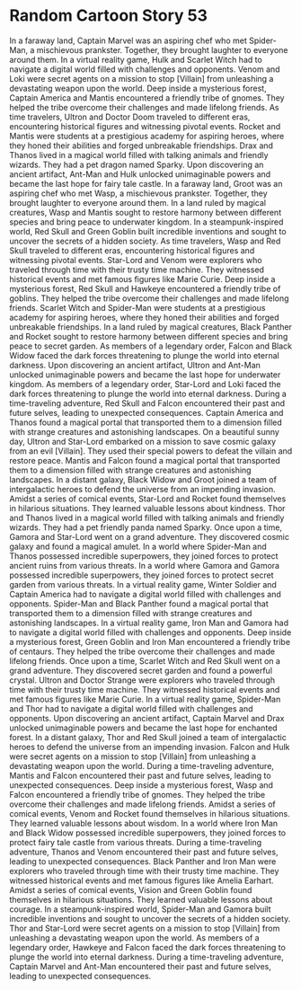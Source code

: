 # Random Cartoon Story 53

In a faraway land, Captain Marvel was an aspiring chef who met Spider-Man, a mischievous prankster. Together, they brought laughter to everyone around them.
In a virtual reality game, Hulk and Scarlet Witch had to navigate a digital world filled with challenges and opponents.
Venom and Loki were secret agents on a mission to stop [Villain] from unleashing a devastating weapon upon the world.
Deep inside a mysterious forest, Captain America and Mantis encountered a friendly tribe of gnomes. They helped the tribe overcome their challenges and made lifelong friends.
As time travelers, Ultron and Doctor Doom traveled to different eras, encountering historical figures and witnessing pivotal events.
Rocket and Mantis were students at a prestigious academy for aspiring heroes, where they honed their abilities and forged unbreakable friendships.
Drax and Thanos lived in a magical world filled with talking animals and friendly wizards. They had a pet dragon named Sparky.
Upon discovering an ancient artifact, Ant-Man and Hulk unlocked unimaginable powers and became the last hope for fairy tale castle.
In a faraway land, Groot was an aspiring chef who met Wasp, a mischievous prankster. Together, they brought laughter to everyone around them.
In a land ruled by magical creatures, Wasp and Mantis sought to restore harmony between different species and bring peace to underwater kingdom.
In a steampunk-inspired world, Red Skull and Green Goblin built incredible inventions and sought to uncover the secrets of a hidden society.
As time travelers, Wasp and Red Skull traveled to different eras, encountering historical figures and witnessing pivotal events.
Star-Lord and Venom were explorers who traveled through time with their trusty time machine. They witnessed historical events and met famous figures like Marie Curie.
Deep inside a mysterious forest, Red Skull and Hawkeye encountered a friendly tribe of goblins. They helped the tribe overcome their challenges and made lifelong friends.
Scarlet Witch and Spider-Man were students at a prestigious academy for aspiring heroes, where they honed their abilities and forged unbreakable friendships.
In a land ruled by magical creatures, Black Panther and Rocket sought to restore harmony between different species and bring peace to secret garden.
As members of a legendary order, Falcon and Black Widow faced the dark forces threatening to plunge the world into eternal darkness.
Upon discovering an ancient artifact, Ultron and Ant-Man unlocked unimaginable powers and became the last hope for underwater kingdom.
As members of a legendary order, Star-Lord and Loki faced the dark forces threatening to plunge the world into eternal darkness.
During a time-traveling adventure, Red Skull and Falcon encountered their past and future selves, leading to unexpected consequences.
Captain America and Thanos found a magical portal that transported them to a dimension filled with strange creatures and astonishing landscapes.
On a beautiful sunny day, Ultron and Star-Lord embarked on a mission to save cosmic galaxy from an evil [Villain]. They used their special powers to defeat the villain and restore peace.
Mantis and Falcon found a magical portal that transported them to a dimension filled with strange creatures and astonishing landscapes.
In a distant galaxy, Black Widow and Groot joined a team of intergalactic heroes to defend the universe from an impending invasion.
Amidst a series of comical events, Star-Lord and Rocket found themselves in hilarious situations. They learned valuable lessons about kindness.
Thor and Thanos lived in a magical world filled with talking animals and friendly wizards. They had a pet friendly panda named Sparky.
Once upon a time, Gamora and Star-Lord went on a grand adventure. They discovered cosmic galaxy and found a magical amulet.
In a world where Spider-Man and Thanos possessed incredible superpowers, they joined forces to protect ancient ruins from various threats.
In a world where Gamora and Gamora possessed incredible superpowers, they joined forces to protect secret garden from various threats.
In a virtual reality game, Winter Soldier and Captain America had to navigate a digital world filled with challenges and opponents.
Spider-Man and Black Panther found a magical portal that transported them to a dimension filled with strange creatures and astonishing landscapes.
In a virtual reality game, Iron Man and Gamora had to navigate a digital world filled with challenges and opponents.
Deep inside a mysterious forest, Green Goblin and Iron Man encountered a friendly tribe of centaurs. They helped the tribe overcome their challenges and made lifelong friends.
Once upon a time, Scarlet Witch and Red Skull went on a grand adventure. They discovered secret garden and found a powerful crystal.
Ultron and Doctor Strange were explorers who traveled through time with their trusty time machine. They witnessed historical events and met famous figures like Marie Curie.
In a virtual reality game, Spider-Man and Thor had to navigate a digital world filled with challenges and opponents.
Upon discovering an ancient artifact, Captain Marvel and Drax unlocked unimaginable powers and became the last hope for enchanted forest.
In a distant galaxy, Thor and Red Skull joined a team of intergalactic heroes to defend the universe from an impending invasion.
Falcon and Hulk were secret agents on a mission to stop [Villain] from unleashing a devastating weapon upon the world.
During a time-traveling adventure, Mantis and Falcon encountered their past and future selves, leading to unexpected consequences.
Deep inside a mysterious forest, Wasp and Falcon encountered a friendly tribe of gnomes. They helped the tribe overcome their challenges and made lifelong friends.
Amidst a series of comical events, Venom and Rocket found themselves in hilarious situations. They learned valuable lessons about wisdom.
In a world where Iron Man and Black Widow possessed incredible superpowers, they joined forces to protect fairy tale castle from various threats.
During a time-traveling adventure, Thanos and Venom encountered their past and future selves, leading to unexpected consequences.
Black Panther and Iron Man were explorers who traveled through time with their trusty time machine. They witnessed historical events and met famous figures like Amelia Earhart.
Amidst a series of comical events, Vision and Green Goblin found themselves in hilarious situations. They learned valuable lessons about courage.
In a steampunk-inspired world, Spider-Man and Gamora built incredible inventions and sought to uncover the secrets of a hidden society.
Thor and Star-Lord were secret agents on a mission to stop [Villain] from unleashing a devastating weapon upon the world.
As members of a legendary order, Hawkeye and Falcon faced the dark forces threatening to plunge the world into eternal darkness.
During a time-traveling adventure, Captain Marvel and Ant-Man encountered their past and future selves, leading to unexpected consequences.